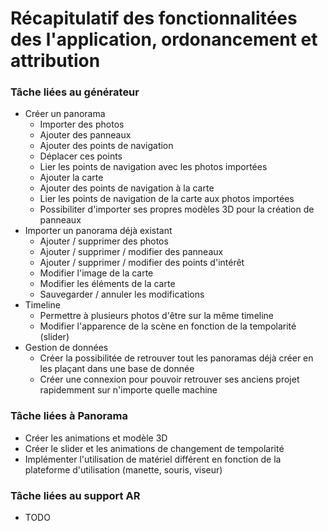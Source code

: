 # Récapitulatif des fonctionnalitées des l'application, ordonancement et attribution

### Tâche liées au générateur

- Créer un panorama
  - Importer des photos
  - Ajouter des panneaux
  - Ajouter des points de navigation
  - Déplacer ces points
  - Lier les points de navigation avec les photos importées
  - Ajouter la carte
  - Ajouter des points de navigation à la carte
  - Lier les points de navigation de la carte aux photos importées
  - Possibiliter d'importer ses propres modèles 3D pour la création de panneaux
- Importer un panorama déjà existant
  - Ajouter / supprimer des photos
  - Ajouter / supprimer / modifier des panneaux
  - Ajouter / supprimer / modifier des points d'intérêt
  - Modifier l'image de la carte
  - Modifier les éléments de la carte
  - Sauvegarder / annuler les modifications
- Timeline
  - Permettre à plusieurs photos d'être sur la même timeline
  - Modifier l'apparence de la scène en fonction de la tempolarité (slider)
- Gestion de données
  - Créer la possibilitée de retrouver tout les panoramas déjà créer en les plaçant dans une base de donnée
  - Créer une connexion pour pouvoir retrouver ses anciens projet rapidemment sur n'importe quelle machine

### Tâche liées à Panorama

- Créer les animations et modèle 3D
- Créer le slider et les animations de changement de tempolarité
- Implémenter l'utilisation de matériel différent en fonction de la plateforme d'utilisation (manette, souris, viseur)

### Tâche liées au support AR

- TODO